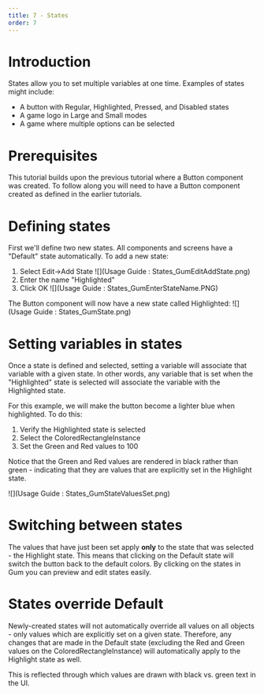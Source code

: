 ```yaml
---
title: 7 - States
order: 7
---
```



# Introduction
States allow you to set multiple variables at one time.  Examples of states might include:

* A button with Regular, Highlighted, Pressed, and Disabled states
* A game logo in Large and Small modes
* A game where multiple options can be selected

# Prerequisites
This tutorial builds upon the previous tutorial where a Button component was created.  To follow along you will need to have a Button component created as defined in the earlier tutorials.

# Defining states
First we'll define two new states.  All components and screens have a "Default" state automatically.  To add a new state:

1. Select Edit->Add State ![](Usage Guide : States_GumEditAddState.png)
1. Enter the name "Highlighted"
1. Click OK ![](Usage Guide : States_GumEnterStateName.PNG)

The Button component will now have a new state called Highlighted:
![](Usage Guide : States_GumState.png)

# Setting variables in states
Once a state is defined and selected, setting a variable will associate that variable with a given state.  In other words, any variable that is set when the "Highlighted" state is selected will associate the variable with the Highlighted state.

For this example, we will make the button become a lighter blue when highlighted.  To do this:

1. Verify the Highlighted state is selected
1. Select the ColoredRectangleInstance
1. Set the Green and Red values to 100

Notice that the Green and Red values are rendered in black rather than green - indicating that they are values that are explicitly set in the Highlight state.  

![](Usage Guide : States_GumStateValuesSet.png)

# Switching between states
The values that have just been set apply **only** to the state that was selected - the Highlight state.  This means that clicking on the Default state will switch the button back to the default colors.  By clicking on the states in Gum you can preview and edit states easily.

# States override Default
Newly-created states will not automatically override all values on all objects - only values which are explicitly set on a given state.  Therefore, any changes that are made in the Default state (excluding the Red and Green values on the ColoredRectangleInstance) will automatically apply to the Highlight state as well.  

This is reflected through which values are drawn with black vs. green text in the UI.